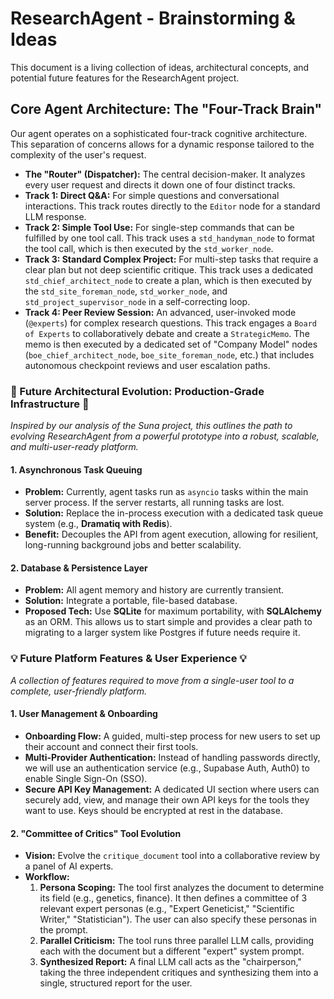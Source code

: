 # ResearchAgent - Brainstorming & Ideas

This document is a living collection of ideas, architectural concepts, and potential future features for the ResearchAgent project.

## Core Agent Architecture: The "Four-Track Brain"

Our agent operates on a sophisticated four-track cognitive architecture. This separation of concerns allows for a dynamic response tailored to the complexity of the user's request.

-   **The "Router" (Dispatcher):** The central decision-maker. It analyzes every user request and directs it down one of four distinct tracks.
-   **Track 1: Direct Q&A:** For simple questions and conversational interactions. This track routes directly to the `Editor` node for a standard LLM response.
-   **Track 2: Simple Tool Use:** For single-step commands that can be fulfilled by one tool call. This track uses a `std_handyman_node` to format the tool call, which is then executed by the `std_worker_node`.
-   **Track 3: Standard Complex Project:** For multi-step tasks that require a clear plan but not deep scientific critique. This track uses a dedicated `std_chief_architect_node` to create a plan, which is then executed by the `std_site_foreman_node`, `std_worker_node`, and `std_project_supervisor_node` in a self-correcting loop.
-   **Track 4: Peer Review Session:** An advanced, user-invoked mode (`@experts`) for complex research questions. This track engages a `Board of Experts` to collaboratively debate and create a `StrategicMemo`. The memo is then executed by a dedicated set of "Company Model" nodes (`boe_chief_architect_node`, `boe_site_foreman_node`, etc.) that includes autonomous checkpoint reviews and user escalation paths.

### 🚀 Future Architectural Evolution: Production-Grade Infrastructure 🚀

_Inspired by our analysis of the Suna project, this outlines the path to evolving ResearchAgent from a powerful prototype into a robust, scalable, and multi-user-ready platform._

#### 1\. Asynchronous Task Queuing

-   **Problem:** Currently, agent tasks run as `asyncio` tasks within the main server process. If the server restarts, all running tasks are lost.
-   **Solution:** Replace the in-process execution with a dedicated task queue system (e.g., **Dramatiq with Redis**).
-   **Benefit:** Decouples the API from agent execution, allowing for resilient, long-running background jobs and better scalability.

#### 2\. Database & Persistence Layer

-   **Problem:** All agent memory and history are currently transient.
-   **Solution:** Integrate a portable, file-based database.
-   **Proposed Tech:** Use **SQLite** for maximum portability, with **SQLAlchemy** as an ORM. This allows us to start simple and provides a clear path to migrating to a larger system like Postgres if future needs require it.

### 💡 Future Platform Features & User Experience 💡

_A collection of features required to move from a single-user tool to a complete, user-friendly platform._

#### 1\. User Management & Onboarding

-   **Onboarding Flow:** A guided, multi-step process for new users to set up their account and connect their first tools.
-   **Multi-Provider Authentication:** Instead of handling passwords directly, we will use an authentication service (e.g., Supabase Auth, Auth0) to enable Single Sign-On (SSO).
-   **Secure API Key Management:** A dedicated UI section where users can securely add, view, and manage their own API keys for the tools they want to use. Keys should be encrypted at rest in the database.

#### 2\. "Committee of Critics" Tool Evolution

-   **Vision:** Evolve the `critique_document` tool into a collaborative review by a panel of AI experts.
-   **Workflow:**
    1.  **Persona Scoping:** The tool first analyzes the document to determine its field (e.g., genetics, finance). It then defines a committee of 3 relevant expert personas (e.g., "Expert Geneticist," "Scientific Writer," "Statistician"). The user can also specify these personas in the prompt.
    2.  **Parallel Criticism:** The tool runs three parallel LLM calls, providing each with the document but a different "expert" system prompt.
    3.  **Synthesized Report:** A final LLM call acts as the "chairperson," taking the three independent critiques and synthesizing them into a single, structured report for the user.
